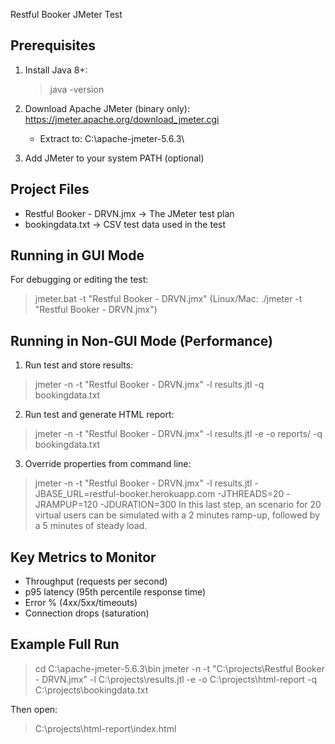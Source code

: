 Restful Booker JMeter Test

Prerequisites
----------------
1. Install Java 8+:
   > java -version

2. Download Apache JMeter (binary only):
   https://jmeter.apache.org/download_jmeter.cgi
   - Extract to: C:\apache-jmeter-5.6.3\

3. Add JMeter to your system PATH (optional)

Project Files
----------------
- Restful Booker - DRVN.jmx → The JMeter test plan
- bookingdata.txt → CSV test data used in the test

Running in GUI Mode
----------------------
For debugging or editing the test:
> jmeter.bat -t "Restful Booker - DRVN.jmx"
(Linux/Mac: ./jmeter -t "Restful Booker - DRVN.jmx")

Running in Non-GUI Mode (Performance)
---------------------------------------
1. Run test and store results:
> jmeter -n -t "Restful Booker - DRVN.jmx" -l results.jtl -q bookingdata.txt

2. Run test and generate HTML report:
> jmeter -n -t "Restful Booker - DRVN.jmx" -l results.jtl -e -o reports/ -q bookingdata.txt

3. Override properties from command line:
> jmeter -n -t "Restful Booker - DRVN.jmx" -l results.jtl -JBASE_URL=restful-booker.herokuapp.com -JTHREADS=20 -JRAMPUP=120 -JDURATION=300
In this last step, an scenario for 20 virtual users can be simulated with a 2 minutes ramp-up, followed by a 5 minutes of steady load.

Key Metrics to Monitor
-------------------------
- Throughput (requests per second)
- p95 latency (95th percentile response time)
- Error % (4xx/5xx/timeouts)
- Connection drops (saturation)

Example Full Run
-------------------
> cd C:\apache-jmeter-5.6.3\bin
> jmeter -n -t "C:\projects\Restful Booker - DRVN.jmx" -l C:\projects\results.jtl -e -o C:\projects\html-report -q C:\projects\bookingdata.txt

Then open:
> C:\projects\html-report\index.html